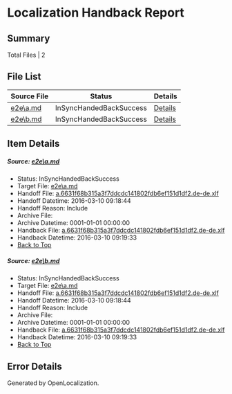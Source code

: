 # <a name='report-top'></a> Localization Handback Report

## Summary
 Total Files | 2

## File List
 Source File | Status | Details 
 ----------- | ------ | ------- 
 [e2e\a.md](https://github.com/OpenLocalizationTest/oltest/blob/6546083b0dc9372d1d07de1abcdde95ceea653bf/e2e/a.md) | InSyncHandedBackSuccess | [Details](#96d8073e4c46290633edf940acae02f1ee7bde461)
 [e2e\b.md](https://github.com/OpenLocalizationTest/oltest/blob/6546083b0dc9372d1d07de1abcdde95ceea653bf/e2e/b.md) | InSyncHandedBackSuccess | [Details](#96d8073e4c46290633edf940acae02f1ee7bde462)

## Item Details
##### <a name='96d8073e4c46290633edf940acae02f1ee7bde461'></a> Source: [e2e\a.md](https://github.com/OpenLocalizationTest/oltest/blob/6546083b0dc9372d1d07de1abcdde95ceea653bf/e2e/a.md)
* Status: InSyncHandedBackSuccess
* Target File: [e2e\a.md](https://github.com/OpenLocalizationTestOrg/oltest.de-de/blob/664ce5a2ee1c3df392b20ecfa46cbf880a8db887/e2e/a.md)
* Handoff File: [a.6631f68b315a3f7ddcdc141802fdb6ef151d1df2.de-de.xlf](https://github.com/OpenLocalizationTestOrg/olhandoff/blob/0057ef852a8bcea6fc621e747b2dc378369b5688/ol-handoff/OpenLocalizationTestOrg/oltest.de-de/xinjiang/ht/a.6631f68b315a3f7ddcdc141802fdb6ef151d1df2.de-de.xlf)
* Handoff Datetime: 2016-03-10 09:18:44
* Handoff Reason: Include
* Archive File: 
* Archive Datetime: 0001-01-01 00:00:00
* Handback File: [a.6631f68b315a3f7ddcdc141802fdb6ef151d1df2.de-de.xlf](https://github.com/OpenLocalizationTestOrg/olhandback/blob/b8c9f90d771746db30e1a24ed88f57143e259d99/ol-handback/OpenLocalizationTestOrg/oltest.de-de/xinjiang/ht/a.6631f68b315a3f7ddcdc141802fdb6ef151d1df2.de-de.xlf)
* Handback Datetime: 2016-03-10 09:19:33
* [Back to Top](#report-top)

##### <a name='96d8073e4c46290633edf940acae02f1ee7bde462'></a> Source: [e2e\b.md](https://github.com/OpenLocalizationTest/oltest/blob/6546083b0dc9372d1d07de1abcdde95ceea653bf/e2e/b.md)
* Status: InSyncHandedBackSuccess
* Target File: [e2e\a.md](https://github.com/OpenLocalizationTestOrg/oltest.de-de/blob/664ce5a2ee1c3df392b20ecfa46cbf880a8db887/e2e/a.md)
* Handoff File: [a.6631f68b315a3f7ddcdc141802fdb6ef151d1df2.de-de.xlf](https://github.com/OpenLocalizationTestOrg/olhandoff/blob/0057ef852a8bcea6fc621e747b2dc378369b5688/ol-handoff/OpenLocalizationTestOrg/oltest.de-de/xinjiang/ht/a.6631f68b315a3f7ddcdc141802fdb6ef151d1df2.de-de.xlf)
* Handoff Datetime: 2016-03-10 09:18:44
* Handoff Reason: Include
* Archive File: 
* Archive Datetime: 0001-01-01 00:00:00
* Handback File: [a.6631f68b315a3f7ddcdc141802fdb6ef151d1df2.de-de.xlf](https://github.com/OpenLocalizationTestOrg/olhandback/blob/b8c9f90d771746db30e1a24ed88f57143e259d99/ol-handback/OpenLocalizationTestOrg/oltest.de-de/xinjiang/ht/a.6631f68b315a3f7ddcdc141802fdb6ef151d1df2.de-de.xlf)
* Handback Datetime: 2016-03-10 09:19:33
* [Back to Top](#report-top)


## Error Details

Generated by OpenLocalization.
